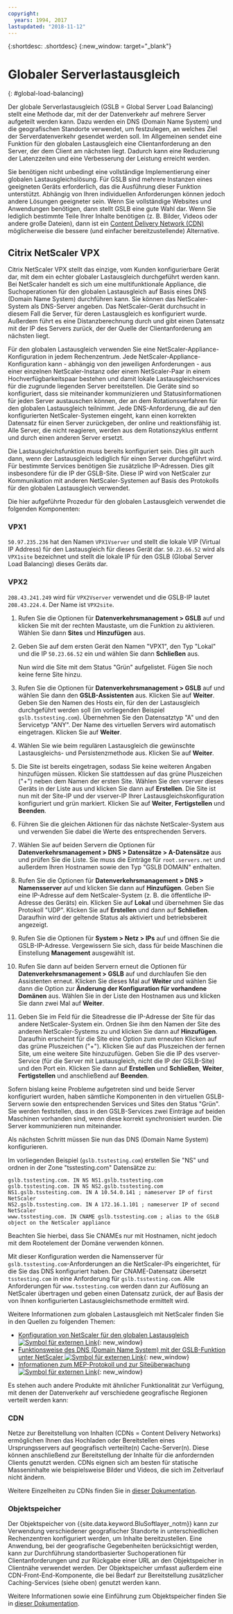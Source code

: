 ```yaml
---
copyright:
  years: 1994, 2017
lastupdated: "2018-11-12"
---
```


{:shortdesc: .shortdesc}
{:new_window: target="_blank"}

# Globaler Serverlastausgleich
{: #global-load-balancing}

Der globale Serverlastausgleich (GSLB = Global Server Load Balancing) stellt eine Methode dar, mit der der Datenverkehr auf mehrere Server aufgeteilt werden kann. Dazu werden ein DNS (Domain Name System) und die geografischen Standorte verwendet, um festzulegen, an welches Ziel der Serverdatenverkehr gesendet werden soll. Im Allgemeinen sendet eine Funktion für den globalen Lastausgleich eine Clientanforderung an den Server, der dem Client am nächsten liegt. Dadurch kann eine Reduzierung der Latenzzeiten und eine Verbesserung der Leistung erreicht werden.

Sie benötigen nicht unbedingt eine vollständige Implementierung einer globalen Lastausgleichslösung. Für GSLB sind mehrere Instanzen eines geeigneten Geräts erforderlich, das die Ausführung dieser Funktion unterstützt. Abhängig von Ihren individuellen Anforderungen können jedoch andere Lösungen geeigneter sein. Wenn Sie vollständige Websites und Anwendungen benötigen, dann stellt GSLB eine gute Wahl dar. Wenn Sie lediglich bestimmte Teile Ihrer Inhalte benötigen (z. B. Bilder, Videos oder andere große Dateien), dann ist ein [Content Delivery Network (CDN)](/docs/infrastructure/CDN?topic=CDN-about-content-delivery-networks-cdn-) möglicherweise die bessere (und einfacher bereitzustellende) Alternative.

## Citrix NetScaler VPX

Citrix NetScaler VPX stellt das einzige, vom Kunden konfigurierbare Gerät dar, mit dem ein echter globaler Lastausgleich durchgeführt werden kann. Bei NetScaler handelt es sich um eine multifunktionale Appliance, die Suchoperationen für den globalen Lastausgleich auf Basis eines DNS (Domain Name System) durchführen kann. Sie können das NetScaler-System als DNS-Server angeben. Das NetScaler-Gerät durchsucht in diesem Fall die Server, für deren Lastausgleich es konfiguriert wurde. Außerdem führt es eine Distanzberechnung durch und gibt einen Datensatz mit der IP des Servers zurück, der der Quelle der Clientanforderung am nächsten liegt.

Für den globalen Lastausgleich verwenden Sie eine NetScaler-Appliance-Konfiguration in jedem Rechenzentrum. Jede NetScaler-Appliance-Konfiguration kann - abhängig von den jeweiligen Anforderungen - aus einer einzelnen NetScaler-Instanz oder einem NetScaler-Paar in einem Hochverfügbarkeitspaar bestehen und damit lokale Lastausgleichservices für die zugrunde liegenden Server bereitstellen. Die Geräte sind so konfiguriert, dass sie miteinander kommunizieren und Statusinformationen für jeden Server austauschen können, der an dem Rotationsverfahren für den globalen Lastausgleich teilnimmt. Jede DNS-Anforderung, die auf den konfigurierten NetScaler-Systemen eingeht, kann einen korrekten Datensatz für einen Server zurückgeben, der online und reaktionsfähig ist. Alle Server, die nicht reagieren, werden aus dem Rotationszyklus entfernt und durch einen anderen Server ersetzt.

Die Lastausgleichsfunktion muss bereits konfiguriert sein. Dies gilt auch dann, wenn der Lastausgleich lediglich für einen Server durchgeführt wird. Für bestimmte Services benötigen Sie zusätzliche IP-Adressen. Dies gilt insbesondere für die IP der GSLB-Site. Diese IP wird von NetScaler zur Kommunikation mit anderen NetScaler-Systemen auf Basis des Protokolls für den globalen Lastausgleich verwendet. 

Die hier aufgeführte Prozedur für den globalen Lastausgleich verwendet die folgenden Komponenten:

### VPX1

`50.97.235.236` hat den Namen `VPX1Vserver` und stellt die lokale VIP (Virtual IP Address) für den Lastausgleich für dieses Gerät dar. `50.23.66.52` wird als `VPX1site` bezeichnet und stellt die lokale IP für den GSLB (Global Server Load Balancing) dieses Geräts dar.

### VPX2
`208.43.241.249` wird für `VPX2Vserver` verwendet und die GSLB-IP lautet `208.43.224.4`. Der Name ist `VPX2site`.

1. Rufen Sie die Optionen für **Datenverkehrsmanagement > GSLB** auf und klicken Sie mit der rechten Maustaste, um die Funktion zu aktivieren. Wählen Sie dann **Sites** und **Hinzufügen** aus.

2. Geben Sie auf dem ersten Gerät den Namen "VPX1", den Typ "Lokal" und die IP `50.23.66.52` ein und wählen Sie dann **Schließen** aus. 

	Nun wird die Site mit dem Status "Grün" aufgelistet. Fügen Sie noch keine ferne Site hinzu.

3. Rufen Sie die Optionen für **Datenverkehrsmanagement > GSLB** auf und wählen Sie dann den **GSLB-Assistenten** aus. Klicken Sie auf **Weiter**. Geben Sie den Namen des Hosts ein, für den der Lastausgleich durchgeführt werden soll (im vorliegenden Beispiel `gslb.tsstesting.com`). Übernehmen Sie den Datensatztyp "A" und den Servicetyp "ANY". Der Name des virtuellen Servers wird automatisch eingetragen. Klicken Sie auf **Weiter**.

4. Wählen Sie wie beim regulären Lastausgleich die gewünschte Lastausgleichs- und Persistenzmethode aus. Klicken Sie auf **Weiter**.

5. Die Site ist bereits eingetragen, sodass Sie keine weiteren Angaben hinzufügen müssen. Klicken Sie stattdessen auf das grüne Pluszeichen ("+") neben dem Namen der ersten Site. Wählen Sie den vserver dieses Geräts in der Liste aus und klicken Sie dann auf **Erstellen**. Die Site ist nun mit der Site-IP und der vserver-IP Ihrer Lastausgleichskonfiguration konfiguriert und grün markiert. Klicken Sie auf **Weiter**, **Fertigstellen** und **Beenden**.

6. Führen Sie die gleichen Aktionen für das nächste NetScaler-System aus und verwenden Sie dabei die Werte des entsprechenden Servers.

7. Wählen Sie auf beiden Servern die Optionen für **Datenverkehrsmanagement > DNS > Datensätze > A-Datensätze** aus und prüfen Sie die Liste. Sie muss die Einträge für `root.servers.net` und außerdem Ihren Hostnamen sowie den Typ "GSLB DOMAIN" enthalten. 

8. Rufen Sie die Optionen für **Datenverkehrsmanagement > DNS > Namensserver** auf und klicken Sie dann auf **Hinzufügen**. Geben Sie eine IP-Adresse auf dem NetScaler-System (z. B. die öffentliche IP-Adresse des Geräts) ein. Klicken Sie auf **Lokal** und übernehmen Sie das Protokoll "UDP". Klicken Sie auf **Erstellen** und dann auf **Schließen**. Daraufhin wird der geltende Status als aktiviert und betriebsbereit angezeigt.

9. Rufen Sie die Optionen für **System > Netz > IPs** auf und öffnen Sie die GSLB-IP-Adresse. Vergewissern Sie sich, dass für beide Maschinen die Einstellung **Management** ausgewählt ist.

10. Rufen Sie dann auf beiden Servern erneut die Optionen für **Datenverkehrsmanagement > GSLB** auf und durchlaufen Sie den Assistenten erneut. Klicken Sie dieses Mal auf **Weiter** und wählen Sie dann die Option zur **Änderung der Konfiguration für vorhandene Domänen** aus. Wählen Sie in der Liste den Hostnamen aus und klicken Sie dann zwei Mal auf **Weiter**. 

11. Geben Sie im Feld für die Siteadresse die IP-Adresse der Site für das andere NetScaler-System ein. Ordnen Sie ihm den Namen der Site des anderen NetScaler-Systems zu und klicken Sie dann auf **Hinzufügen**. Daraufhin erscheint für die Site eine Option zum erneuten Klicken auf das grüne Pluszeichen ("+"). Klicken Sie auf das Pluszeichen der fernen Site, um eine weitere Site hinzuzufügen. Geben Sie die IP des vserver-Service (für die Server mit Lastausgleich, nicht die IP der GSLB-Site) und den Port ein. Klicken Sie dann auf **Erstellen** und **Schließen**, **Weiter**, **Fertigstellen** und anschließend auf **Beenden**.

Sofern bislang keine Probleme aufgetreten sind und beide Server konfiguriert wurden, haben sämtliche Komponenten in den virtuellen GSLB-Servern sowie den entsprechenden Services und Sites den Status "Grün". Sie werden feststellen, dass in den GSLB-Services zwei Einträge auf beiden Maschinen vorhanden sind, wenn diese korrekt synchronisiert wurden. Die Server kommunizieren nun miteinander.

Als nächsten Schritt müssen Sie nun das DNS (Domain Name System) konfigurieren.

Im vorliegenden Beispiel (`gslb.tsstesting.com`) erstellen Sie "NS" und ordnen in der Zone "tsstesting.com" Datensätze zu:

    gslb.tsstesting.com. IN NS NS1.gslb.tsstesting.com
    gslb.tsstesting.com. IN NS NS2.gslb.tsstesting.com
    NS1.gslb.tsstesting.com. IN A 10.54.0.141 ; nameserver IP of first NetScaler
    NS2.gslb.tsstesting.com. IN A 172.16.1.101 ; nameserver IP of second NetScaler
    www.tsstesting.com. IN CNAME gslb.tsstesting.com ; alias to the GSLB object on the NetScaler appliance

Beachten Sie hierbei, dass Sie CNAMEs nur mit Hostnamen, nicht jedoch mit dem Rootelement der Domäne verwenden können.

Mit dieser Konfiguration werden die Namensserver für `gslb.tsstesting.com`-Anforderungen an die NetScaler-IPs eingerichtet, für die Sie das DNS konfiguriert haben. Der CNAME-Datensatz übersetzt `tsstesting.com` in eine Anforderung für `gslb.tsstesting.com`. Alle Anforderungen für `www.tsstesting.com` werden dann zur Auflösung an NetScaler übertragen und geben einen Datensatz zurück, der auf Basis der von Ihnen konfigurierten Lastausgleichsmethode ermittelt wird.

Weitere Informationen zum globalen Lastausgleich mit NetScaler finden Sie in den Quellen zu folgenden Themen:
* [Konfiguration von NetScaler für den globalen Lastausgleich ![Symbol für externen Link](../../icons/launch-glyph.svg "Symbol für externen Link")](http://support.citrix.com/article/CTX110348){: new_window}
* [Funktionsweise des DNS (Domain Name System) mit der GSLB-Funktion unter NetScaler ![Symbol für externen Link](../../icons/launch-glyph.svg "Symbol für externen Link")](https://support.citrix.com/article/CTX122619){: new_window}
* [Informationen zum MEP-Protokoll und zur Siteüberwachung ![Symbol für externen Link](../../icons/launch-glyph.svg "Symbol für externen Link")](http://support.citrix.com/article/CTX111081){: new_window}

Es stehen auch andere Produkte mit ähnlicher Funktionalität zur Verfügung, mit denen der Datenverkehr auf verschiedene geografische Regionen verteilt werden kann:

### CDN

Netze zur Bereitstellung von Inhalten (CDNs = Content Delivery Networks) ermöglichen Ihnen das Hochladen oder Bereitstellen eines Ursprungsservers auf geografisch verteilte(n) Cache-Server(n). Diese können anschließend zur Bereitstellung der Inhalte für die anfordernden Clients genutzt werden. CDNs eignen sich am besten für statische Masseninhalte wie beispielsweise Bilder und Videos, die sich im Zeitverlauf nicht ändern.

Weitere Einzelheiten zu CDNs finden Sie in [dieser Dokumentation](/docs/infrastructure/CDN?topic=CDN-getting-started).

### Objektspeicher

Der Objektspeicher von {{site.data.keyword.BluSoftlayer_notm}} kann zur Verwendung verschiedener geografischer Standorte in unterschiedlichen Rechenzentren konfiguriert werden, um Inhalte bereitzustellen. Eine Anwendung, bei der geografische Gegebenheiten berücksichtigt werden, kann zur Durchführung standortbasierter Suchoperationen für Clientanforderungen und zur Rückgabe einer URL an den Objektspeicher in Clientnähe verwendet werden. Der Objektspeicher umfasst außerdem eine CDN-Front-End-Komponente, die bei Bedarf zur Bereitstellung zusätzlicher Caching-Services (siehe oben) genutzt werden kann.

Weitere Informationen sowie eine Einführung zum Objektspeicher finden Sie in [dieser Dokumentation](/docs/services/cloud-object-storage/basics?topic=cloud-object-storage-about-ibm-cloud-object-storage). 
